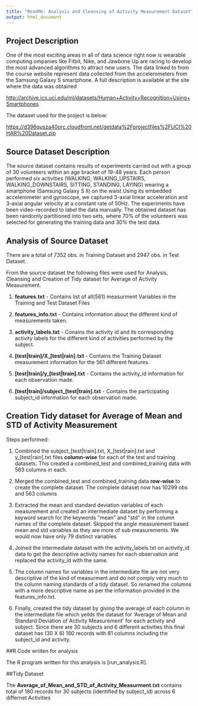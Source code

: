 ```yaml
---
title: "ReadMe: Analysis and Cleansing of Activity Measurement Dataset"
output: html_document
---
```


## Project Description
One of the most exciting areas in all of data science right now is wearable computing.ompanies like Fitbit, Nike, and Jawbone Up are racing to develop the most advanced algorithms to attract new users. The data linked to from the course website represent data collected from the accelerometers from the Samsung Galaxy S smartphone. A full description is available at the site where the data was obtained

http://archive.ics.uci.edu/ml/datasets/Human+Activity+Recognition+Using+Smartphones

The dataset used for the project is below:

https://d396qusza40orc.cloudfront.net/getdata%2Fprojectfiles%2FUCI%20HAR%20Dataset.zip

## Source Dataset Description
The source dataset contains results of experiments carried out with a group of 30 volunteers within an age bracket of 19-48 years. Each person performed six activities (WALKING, WALKING_UPSTAIRS, WALKING_DOWNSTAIRS, SITTING, STANDING, LAYING) wearing a smartphone (Samsung Galaxy S II) on the waist.Using its embedded accelerometer and gyroscope, we captured 3-axial linear acceleration and 3-axial angular velocity at a constant rate of 50Hz. The experiments have been video-recorded to label the data manually. The obtained dataset has been randomly partitioned into two sets, where 70% of the volunteers was selected for generating the training data and 30% the test data.

## Analysis of Source Dataset


There are a total of 7352 obs. in Training Dataset and 2947 obs. in Test Dataset.

From the source dataset the following files were used for Analysis, Cleansing and Creation of Tidy dataset for Average of Activity Measurement.

1. **features.txt** - Contains list of all(561) measurment Variables in the Training and Test Dataset Files

2. **features_info.txt** - Contains information about the different kind of measurements taken.

3. **activity_labels.txt** - Conains the activity id and its corresponding activity labels for the different kind of activities performed by the subject.

4. **[test|train]/X_[test|rain].txt** - Contains the Training Dataset measurement information for the 561 different features.

5. **[test|train]/y_[test|train].txt** - Contains the activity_id information for each observation made.

6. **[test|train]/subject_[test|train].txt** - Contains the participating subject_id information for each observation made.


## Creation Tidy dataset for Average of Mean and STD of Activity Measurement

Steps performed:

1. Combined the subject_[test|train].txt, X_[test|rain].txt and y_[test|rain].txt files **column-wise** for each of the test and training datasets. This created a combined_test and combined_training data with 563 columns in each.

2. Merged the combined_test and combined_training data **row-wise** to create the complete dataset. The complete dataset now has 10299 obs and 563 columns

3. Extracted the mean and standard deviation variables of each measurement and created an intermediate dataset by performing a keyword search for the keywords "mean" and "std" in the column names of the complete dataset. Skipped the angle measurement based mean and std variables as they are more of sub measurements. We would now have only 79 distinct variables

4. Joined the intermediate dataset with the activity_labels.txt on activity_id data to get the descriptive activity names for each observation and replaced the activity_id with the same. 

5. The column names for variables in the intermediate file are not very descriptive of the kind of measurment and do not comply very much to the column naming standards of a tidy dataset. So renamed the columns with a more descriptive name as per the information provided in the features_info.txt.

6. Finally, created the tidy dataset by giving the average of each column in the intermediate file which yeilds the dataset for 'Average of Mean and Standard Deviation of Activity Measurement' for each activity and subject. Since there are 30 subjects and 6 different activities this final dataset has (30 X 6) 180 records with 81 columns including the subject_id and activity.

##R Code wriiten for analysis

The R program written for this analysis is [run_analysis.R].

##Tidy Dataset

The **Average_of_Mean_and_STD_of_Activity_Measurment.txt** contains total of 180 records for 30 subjects (identified by subject_id) across 6 differnet Activities


